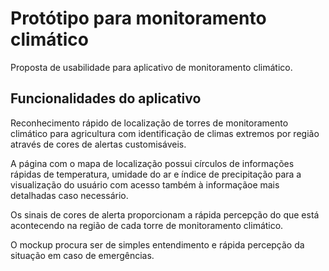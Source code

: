 # Protótipo para monitoramento climático
Proposta de usabilidade para aplicativo de monitoramento climático.

## Funcionalidades do aplicativo
Reconhecimento rápido de localização de torres de monitoramento climático para agricultura com identificação de climas extremos por região através de cores de alertas customisáveis. 

A página com o mapa de localização possui círculos de informações rápidas de temperatura, umidade do ar e índice de precipitação para a visualização do usuário com acesso também à informaçãoe mais detalhadas caso necessário.

Os sinais de cores de alerta proporcionam a rápida percepção do que está acontecendo na região de cada torre de monitoramento climático.

O mockup procura ser de simples entendimento e rápida percepção da situação em caso de emergências.
